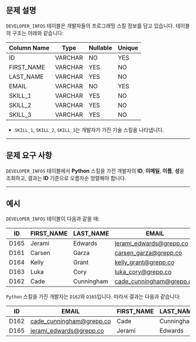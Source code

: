 ## 문제 설명

`DEVELOPER_INFOS` 테이블은 개발자들의 프로그래밍 스킬 정보를 담고 있습니다. 테이블의 구조는 아래와 같습니다:

| Column Name  | Type     | Nullable | Unique |
|--------------|----------|----------|--------|
| ID           | VARCHAR  | NO       | YES    |
| FIRST_NAME   | VARCHAR  | YES      | NO     |
| LAST_NAME    | VARCHAR  | YES      | NO     |
| EMAIL        | VARCHAR  | NO       | YES    |
| SKILL_1      | VARCHAR  | YES      | NO     |
| SKILL_2      | VARCHAR  | YES      | NO     |
| SKILL_3      | VARCHAR  | YES      | NO     |

- `SKILL_1`, `SKILL_2`, `SKILL_3`는 개발자가 가진 기술 스킬을 나타냅니다.

---

## 문제 요구 사항

`DEVELOPER_INFOS` 테이블에서 **Python** 스킬을 가진 개발자의 **ID**, **이메일**, **이름**, **성**을 조회하고, 결과는 **ID** 기준으로 오름차순 정렬해야 합니다.

---

## 예시

`DEVELOPER_INFOS` 테이블이 다음과 같을 때:

| ID   | FIRST_NAME | LAST_NAME  | EMAIL                    | SKILL_1    | SKILL_2    | SKILL_3    |
|------|------------|------------|--------------------------|------------|------------|------------|
| D165 | Jerami     | Edwards    | jerami_edwards@grepp.co   | Java       | JavaScript | Python     |
| D161 | Carsen     | Garza      | carsen_garza@grepp.co     | React      |            |            |
| D164 | Kelly      | Grant      | kelly_grant@grepp.co      | C#         |            |            |
| D163 | Luka       | Cory       | luka_cory@grepp.co        | Node.js    |            |            |
| D162 | Cade       | Cunningham | cade_cunningham@grepp.co  | Vue        | C++        | Python     |

`Python` 스킬을 가진 개발자는 `D162`와 `D165`입니다. 따라서 결과는 다음과 같습니다:

| ID   | EMAIL                    | FIRST_NAME | LAST_NAME  |
|------|--------------------------|------------|------------|
| D162 | cade_cunningham@grepp.co  | Cade       | Cunningham |
| D165 | jerami_edwards@grepp.co   | Jerami     | Edwards    |

